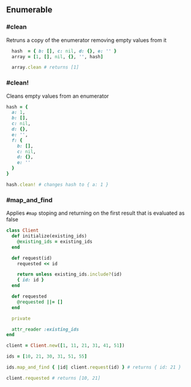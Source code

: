 ## Enumerable

### #clean
Retruns a copy of the enumerator removing empty values from it

```ruby
  hash  = { b: [], c: nil, d: {}, e: '' }
  array = [1, [], nil, {}, '', hash]

  array.clean # returns [1]
```


### #clean!
Cleans empty values from an enumerator

```ruby
hash = {
  a: 1,
  b: [],
  c: nil,
  d: {},
  e: '',
  f: {
    b: [],
    c: nil,
    d: {},
    e: ''
  }
}

hash.clean! # changes hash to { a: 1 }
```

### #map_and_find

Applies ```#map``` stoping and returning on the first result
that is evaluated as false

```ruby
class Client
  def initialize(existing_ids)
    @existing_ids = existing_ids
  end

  def request(id)
    requested << id

    return unless existing_ids.include?(id)
    { id: id }
  end

  def requested
    @requested ||= []
  end

  private

  attr_reader :existing_ids
end

client = Client.new([1, 11, 21, 31, 41, 51])

ids = [10, 21, 30, 31, 51, 55]

ids.map_and_find { |id| client.request(id) } # returns { id: 21 }

client.requested # returns [10, 21]
```
